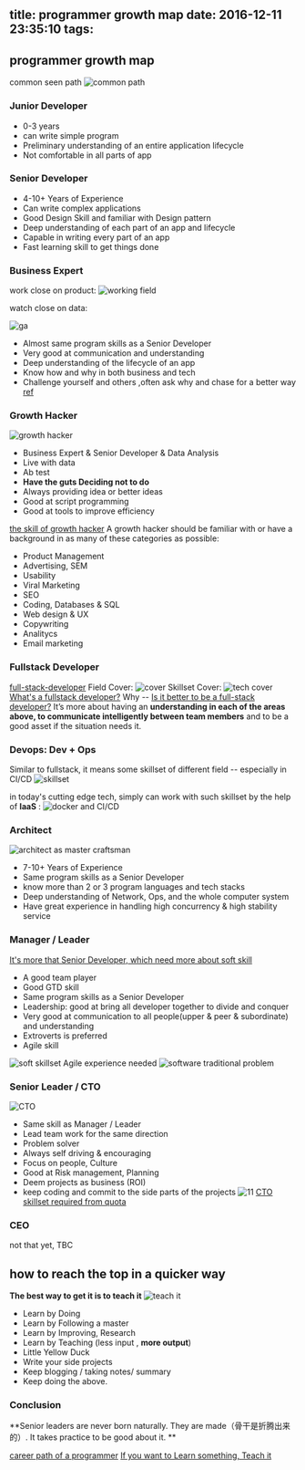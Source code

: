 title: programmer growth map
date: 2016-12-11 23:35:10
tags:
---

## programmer growth map

  common seen path
  ![common path](https://www.ctl.io/developers/assets/images/blog/career-path-diagram.png)

### Junior Developer
 - 0-3 years
 - can write simple program
 - Preliminary understanding of an entire application lifecycle
 - Not comfortable in all parts of app 


### Senior  Developer
 - 4-10+ Years of Experience
 - Can write complex applications
 - Good Design  Skill and familiar with Design pattern
 - Deep understanding of  each part of an app and lifecycle 
 - Capable in writing every part of an app
 - Fast learning skill to get things done


###  Business Expert

work close on product:
![working field](http://www.intelligenthq.com/wp-content/uploads/2015/09/business-expert.jpg)

watch close on data:

![ga](https://www.cloudflare.com/img/apps/google-analytics/google-analytics-example.png)


  - Almost same program skills as a Senior Developer 
  - Very good at communication and understanding
  - Deep understanding of  the lifecycle of an app
  - Know how and why in both business and tech
  - Challenge yourself and others ,often ask why and chase for a better way
[ref](http://www.intelligenthq.com/resources/hiring-a-business-expert-through-an-online-platform/)

### Growth Hacker
![growth hacker](http://duraid.me/blog/wp-content/uploads/2014/12/growth-hacker-mix.png)
 - Business Expert & Senior  Developer & Data Analysis 
 - Live with data
 - Ab test
 -  **Have the guts Deciding not to do**
 -  Always providing idea or better ideas
 -  Good at script programming
 - Good at tools to improve efficiency

[ the skill of growth hacker](http://duraid.me/blog/part-2-growth-hacker-profile/) 
A growth hacker should be familiar with or have a background in as many of these categories as possible:


 - Product Management
 - Advertising, SEM
 - Usability
 - Viral Marketing
 - SEO
 - Coding, Databases & SQL
 - Web design & UX
 - Copywriting
 - Analitycs
 - Email marketing

### Fullstack Developer
[full-stack-developer](https://www.sitepoint.com/full-stack-developer/)
Field Cover:
![cover](https://dab1nmslvvntp.cloudfront.net/wp-content/uploads/2014/08/1409261668002.png)
Skillset Cover:
![tech cover](https://media.licdn.com/mpr/mpr/AAEAAQAAAAAAAAX_AAAAJGZiMDFhNzkxLWE1NWMtNGI4OS1iNTY3LTZhNWY3NTg1YjI5Yw.png)
[What's a fullstack developer?](http://www.laurencegellert.com/2012/08/what-is-a-full-stack-developer/)
Why -- [Is it better to be a full-stack developer?](https://www.sitepoint.com/full-stack-developer/)
It’s more about having an **understanding in each of the areas above, to communicate intelligently between team members** and to be a good asset if the situation needs it.

### Devops: Dev + Ops 
Similar to fullstack,  it means some skillset of different field -- especially in CI/CD
![skillset](https://www.redhat.com/cms/managed-files/diagram-devops-opensource-900x450.png)

in today's cutting edge tech, simply can work with such skillset by the help of **IaaS** :
![docker and CI/CD](http://www.relevancelab.com/RLCatalyst/assets/img/catalyst/containers-devops.png)


### Architect
![architect as master craftsman](http://image.slidesharecdn.com/practicesofgoodsoftwarearchitects-1-120626135324-phpapp02/95/practices-of-good-software-architects-24-728.jpg?cb=1340718988)
 - 7-10+ Years of Experience
 - Same program skills as a Senior Developer
 - know more than 2 or 3 program languages and tech stacks 
 - Deep understanding of  Network, Ops,  and the whole computer system
 - Have great experience in handling high concurrency & high stability service  
 

### Manager / Leader
[It's more that Senior Developer, which need more about soft skill](http://www.pmexamsmartnotes.com/11-essential-soft-skills-required-for-a-project-manager/)

  - A good team player
  - Good  GTD skill
  - Same program skills as a Senior Developer
  - Leadership: good at bring all developer together to divide and conquer 
  - Very good at communication to all people(upper & peer & subordinate) and understanding
  - Extroverts is preferred
  - Agile skill
  
![soft skillset](https://leadershipchamps.files.wordpress.com/2013/04/pms-essential-soft-skills.jpg)
Agile experience needed
![software traditional problem](http://jancology.com/blog/archives/software-project.gif)

### Senior Leader / CTO
![CTO](http://7xk67t.com1.z0.glb.clouddn.com/cto.jpeg)
 - Same skill as Manager / Leader
 - Lead team work for the same direction
 - Problem solver
 - Always self driving & encouraging 
 - Focus on people, Culture
 - Good at Risk management, Planning 
 - Deem projects as business (ROI)
 - keep coding and commit to the side parts of the projects
 ![11](https://christopherjcoleman.files.wordpress.com/2012/12/ctoandcio1.gif?w=1500&h=1040)
 [CTO skillset required  from quota](https://www.quora.com/What-are-skills-required-to-become-a-CTO)
 
### CEO
 not that yet, TBC

## how to reach the top in a quicker way

**The best way to get it is to teach it**
![teach it](https://i2.wp.com/www.keytokorean.com/wp-content/uploads/2013/09/einstein-explain-simply.jpg)
 - Learn by Doing
 - Learn by Following a master
 - Learn by Improving, Research
 - Learn by Teaching (less input , **more output**)
 - Little Yellow Duck
 - Write your side projects
 - Keep blogging / taking notes/ summary 
 - Keep doing the above.

### Conclusion
**Senior leaders are never born naturally. They are made（骨干是折腾出来的）. It takes practice to be good about it. **

[career path of a programmer](https://www.ctl.io/developers/blog/post/career-path-of-a-programmer/)
[If you want to Learn something, Teach it](http://keytokorean.com/blog/motivation/if-you-want-to-learn-something-teach-it/)

